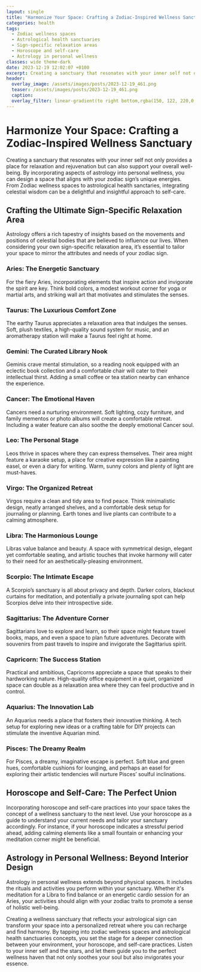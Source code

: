 ```yaml
---
layout: single
title: "Harmonize Your Space: Crafting a Zodiac-Inspired Wellness Sanctuary"
categories: health
tags:
  - Zodiac wellness spaces
  - Astrological health sanctuaries
  - Sign-specific relaxation areas
  - Horoscope and self-care
  - Astrology in personal wellness
classes: wide theme-dark
date: 2023-12-19 12:02:07 +0100
excerpt: Creating a sanctuary that resonates with your inner self not only provides a place for relaxation and rejuvenation but can also support your overall well-being.
header:
  overlay_image: /assets/images/posts/2023-12-19_461.png
  teaser: /assets/images/posts/2023-12-19_461.png
  caption: 
  overlay_filter: linear-gradient(to right bottom,rgba(150, 122, 220,0.8), rgba(255,245,208,0.5))
---
```

# Harmonize Your Space: Crafting a Zodiac-Inspired Wellness Sanctuary

Creating a sanctuary that resonates with your inner self not only provides a place for relaxation and rejuvenation but can also support your overall well-being. By incorporating aspects of astrology into personal wellness, you can design a space that aligns with your zodiac sign’s unique energies. From Zodiac wellness spaces to astrological health sanctaries, integrating celestial wisdom can be a delightful and insightful approach to self-care.

## Crafting the Ultimate Sign-Specific Relaxation Area

Astrology offers a rich tapestry of insights based on the movements and positions of celestial bodies that are believed to influence our lives. When considering your own sign-specific relaxation area, it’s essential to tailor your space to mirror the attributes and needs of your zodiac sign.

### Aries: The Energetic Sanctuary
For the fiery Aries, incorporating elements that inspire action and invigorate the spirit are key. Think bold colors, a modest workout corner for yoga or martial arts, and striking wall art that motivates and stimulates the senses.

### Taurus: The Luxurious Comfort Zone
The earthy Taurus appreciates a relaxation area that indulges the senses. Soft, plush textiles, a high-quality sound system for music, and an aromatherapy station will make a Taurus feel right at home.

### Gemini: The Curated Library Nook
Geminis crave mental stimulation, so a reading nook equipped with an eclectic book collection and a comfortable chair will cater to their intellectual thirst. Adding a small coffee or tea station nearby can enhance the experience.

### Cancer: The Emotional Haven
Cancers need a nurturing environment. Soft lighting, cozy furniture, and family mementos or photo albums will create a comfortable retreat. Including a water feature can also soothe the deeply emotional Cancer soul.

### Leo: The Personal Stage
Leos thrive in spaces where they can express themselves. Their area might feature a karaoke setup, a place for creative expression like a painting easel, or even a diary for writing. Warm, sunny colors and plenty of light are must-haves.

### Virgo: The Organized Retreat
Virgos require a clean and tidy area to find peace. Think minimalistic design, neatly arranged shelves, and a comfortable desk setup for journaling or planning. Earth tones and live plants can contribute to a calming atmosphere.

### Libra: The Harmonious Lounge
Libras value balance and beauty. A space with symmetrical design, elegant yet comfortable seating, and artistic touches that invoke harmony will cater to their need for an aesthetically-pleasing environment.

### Scorpio: The Intimate Escape
A Scorpio’s sanctuary is all about privacy and depth. Darker colors, blackout curtains for meditation, and potentially a private journaling spot can help Scorpios delve into their introspective side.

### Sagittarius: The Adventure Corner
Sagittarians love to explore and learn, so their space might feature travel books, maps, and even a space to plan future adventures. Decorate with souvenirs from past travels to inspire and invigorate the Sagittarius spirit.

### Capricorn: The Success Station
Practical and ambitious, Capricorns appreciate a space that speaks to their hardworking nature. High-quality office equipment in a quiet, organized space can double as a relaxation area where they can feel productive and in control.

### Aquarius: The Innovation Lab
An Aquarius needs a place that fosters their innovative thinking. A tech setup for exploring new ideas or a crafting table for DIY projects can stimulate the inventive Aquarian mind.

### Pisces: The Dreamy Realm
For Pisces, a dreamy, imaginative escape is perfect. Soft blue and green hues, comfortable cushions for lounging, and perhaps an easel for exploring their artistic tendencies will nurture Pisces’ soulful inclinations.

## Horoscope and Self-Care: The Perfect Union
Incorporating horoscope and self-care practices into your space takes the concept of a wellness sanctuary to the next level. Use your horoscope as a guide to understand your current needs and tailor your sanctuary accordingly. For instance, if your horoscope indicates a stressful period ahead, adding calming elements like a small fountain or enhancing your meditation corner might be beneficial.

## Astrology in Personal Wellness: Beyond Interior Design
Astrology in personal wellness extends beyond physical spaces. It includes the rituals and activities you perform within your sanctuary. Whether it's meditation for a Libra to find balance or an energetic cardio session for an Aries, your activities should align with your zodiac traits to promote a sense of holistic well-being.

Creating a wellness sanctuary that reflects your astrological sign can transform your space into a personalized retreat where you can recharge and find harmony. By tapping into zodiac wellness spaces and astrological health sanctuaries concepts, you set the stage for a deeper connection between your environment, your horoscope, and self-care practices. Listen to your inner self and the stars, and let them guide you to the perfect wellness haven that not only soothes your soul but also invigorates your essence.